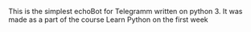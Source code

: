 This is the simplest echoBot for Telegramm written on python 3. It was made as a part of the course Learn Python on the first week

